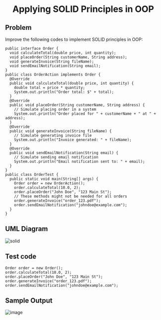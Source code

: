 # <p align=center>Applying SOLID Principles in OOP</p>
## Problem
Improve the following codes to implement SOLID principles in OOP:

	public interface Order {
	  void calculateTotal(double price, int quantity);
	  void placeOrder(String customerName, String address);
	  void generateInvoice(String fileName);
	  void sendEmailNotification(String email);
	}
	public class OrderAction implements Order {
	  @Override
	  public void calculateTotal(double price, int quantity) {
	    double total = price * quantity;
	    System.out.println("Order total: $" + total);
	  }
	  @Override
	  public void placeOrder(String customerName, String address) {
	    // Simulate placing order in a system
	    System.out.println("Order placed for " + customerName + " at " + address);
	  }
	  @Override
	  public void generateInvoice(String fileName) {
	    // Simulate generating invoice file
	    System.out.println("Invoice generated: " + fileName);
	  }
	  @Override
	  public void sendEmailNotification(String email) {
	    // Simulate sending email notification
	    System.out.println("Email notification sent to: " + email);
	  }
	}
	public class OrderTest {
	  public static void main(String[] args) {
	    Order order = new OrderAction();
	    order.calculateTotal(10.0, 2);
	    order.placeOrder("John Doe", "123 Main St");
	    // These methods might not be needed for all orders
	    order.generateInvoice("order_123.pdf");
	    order.sendEmailNotification("johndoe@example.com");
	  }
	}

## UML Diagram
![solid](https://github.com/mfulo/SOLIDPrinciples/assets/142382665/8f7c5d62-ac95-44c3-a35c-f902116f412b)


## Test code
    Order order = new Order();
    order.calculateTotal(10.0, 2);
    order.placeOrder("John Doe", "123 Main St");
    order.generateInvoice("order_123.pdf");
    order.sendEmailNotification("johndoe@example.com");

## Sample Output
![image](https://github.com/mfulo/SOLIDPrinciples/assets/142382665/e9568553-af6c-496b-bc66-65a4613a0eb9)

